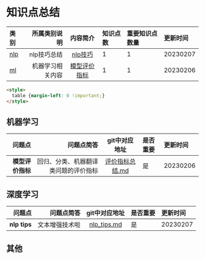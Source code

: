 # 知识点总结


| 类别 | 所属类别说明 | 内容简介 | 知识点数 | 重要知识点数量 | 更新时间
|:- |-: | :-: | :-  | :- | :- 
|[nlp](#nlptips) | nlp技巧总结 | [nlp技巧](#tips) | 1 | 1 | 20230207
|[ml](#机器学习) | 机器学习相关内容 | [模型评价指标](#评价指标) | 1 | 1 | 20230206

```html
<style>
  table {margin-left: 0 !important;}
</style>
```

## 机器学习


| 问题点 | 问题点简答 | git中对应地址 | 是否重要 | 更新时间
|-: |-: | :-:  | :- | :-
|<b id="评价指标">模型评价指标</b> | 回归、分类、机器翻译类问题的评价指标 | [评价指标总结.md](https://github.com/w666x/summary_nlp/blob/main/ml/评价指标总结.md)| 是 | 20230206


## 深度学习


| 问题点 | 问题点简答 | git中对应地址 | 是否重要 | 更新时间
|-: |-: | :-:  | :- | :-
|<b id="tips">nlp tips</b> | 文本增强技术啦 | [nlp_tips.md](https://github.com/w666x/summary_nlp/blob/main/nlp/nlp_tips.md)| 是 | 20230207


## 其他
